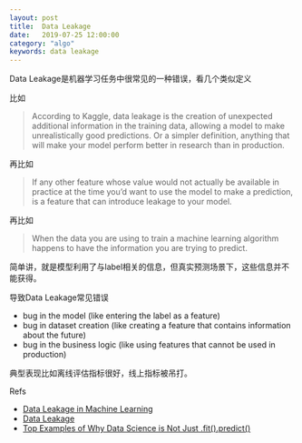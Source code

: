 ```yaml
---
layout: post
title:  Data Leakage
date:   2019-07-25 12:00:00
category: "algo"
keywords: data leakage
---
```


Data Leakage是机器学习任务中很常见的一种错误，看几个类似定义

比如

> According to Kaggle, data leakage is the creation of unexpected additional information in the training data, allowing a model to make unrealistically good predictions. Or a simpler definition, anything that will make your model perform better in research than in production. 

再比如

> If any other feature whose value would not actually be available in practice at the time you’d want to use the model to make a prediction, is a feature that can introduce leakage to your model.

再比如

> When the data you are using to train a machine learning algorithm happens to have the information you are trying to predict.

简单讲，就是模型利用了与label相关的信息，但真实预测场景下，这些信息并不能获得。

导致Data Leakage常见错误

+ bug in the model (like entering the label as a feature)
+ bug in dataset creation (like creating a feature that contains information about the future)
+ bug in the business logic (like using features that cannot be used in production)

典型表现比如离线评估指标很好，线上指标被吊打。

Refs

+ [Data Leakage in Machine Learning](https://machinelearningmastery.com/data-leakage-machine-learning/)
+ [Data Leakage](https://www.kaggle.com/dansbecker/data-leakage)
+ [Top Examples of Why Data Science is Not Just .fit().predict()](https://towardsdatascience.com/top-examples-of-why-data-science-is-not-just-fit-predict-ce7a13ef7663)




